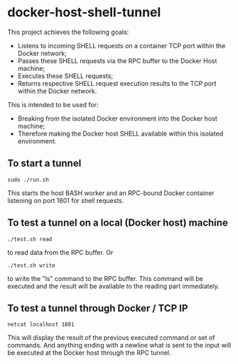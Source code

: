 # docker-host-shell-tunnel

This project achieves the following goals:
- Listens to incoming SHELL requests on a container TCP port within the Docker network;
- Passes these SHELL requests via the RPC buffer to the Docker Host machine;
- Executes these SHELL requests;
- Returns respective SHELL request execution results to the TCP port within the Docker network.

This is intended to be used for:
- Breaking from the isolated Docker environment into the Docker host machine;
- Therefore making the Docker host SHELL available within this isolated environment.

## To start a tunnel
```shell
sudo ./run.sh
```
This starts the host BASH worker and an RPC-bound Docker container listening on port 1801 for shell requests.

## To test a tunnel on a local (Docker host) machine
```shell
./test.sh read
```
to read data from the RPC buffer. 
Or
```shell
./test.sh write
```
to write the "ls" command to the RPC buffer. This command will be executed and the result will be available to the reading part immediately.

## To test a tunnel through Docker / TCP IP
```shell
netcat localhost 1801
```
This will display the result of the previous executed command or set of commands.
And anything ending with a newline what is sent to the input will be executed at the Docker host through the RPC tunnel.
